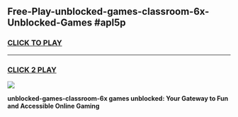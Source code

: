 
## Free-Play-unblocked-games-classroom-6x-Unblocked-Games #apl5p
<h3>
<a href="https://news.freeplayer.one?title=unblocked-games-classroom-6x&ref=8M">CLICK TO PLAY</a></h3>
<hr>

<h3>
<a href="https://news.freeplayer.one?title=unblocked-games-classroom-6x&ref=8M">CLICK 2 PLAY</a>
  
</h3>

<a href="https://news.freeplayer.one?title=unblocked-games-classroom-6x&ref=8M"><img src="https://clearcache.store/games.png"></a>


**unblocked-games-classroom-6x games unblocked: Your Gateway to Fun and Accessible Online Gaming**
